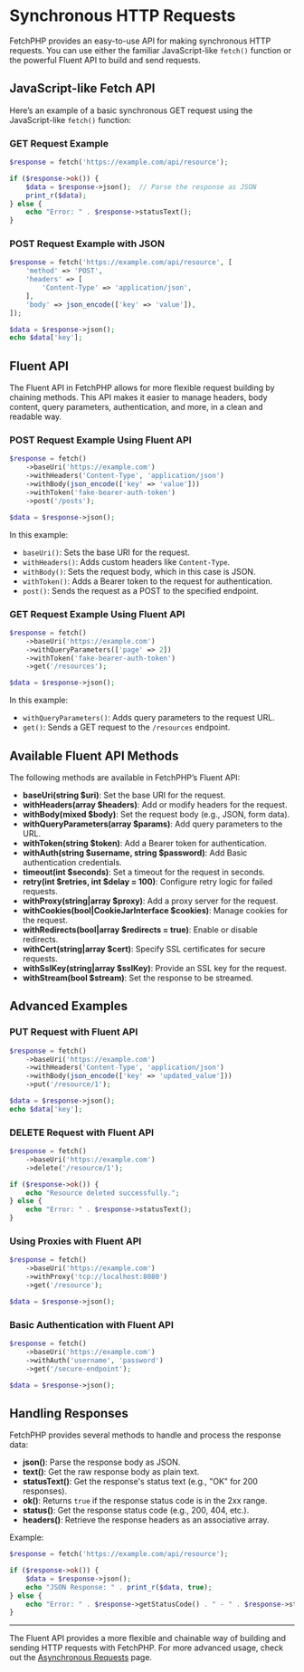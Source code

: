 # Synchronous HTTP Requests

FetchPHP provides an easy-to-use API for making synchronous HTTP requests. You can use either the familiar JavaScript-like `fetch()` function or the powerful Fluent API to build and send requests.

## JavaScript-like Fetch API

Here’s an example of a basic synchronous GET request using the JavaScript-like `fetch()` function:

### **GET Request Example**

```php
$response = fetch('https://example.com/api/resource');

if ($response->ok()) {
    $data = $response->json();  // Parse the response as JSON
    print_r($data);
} else {
    echo "Error: " . $response->statusText();
}
```

### **POST Request Example with JSON**

```php
$response = fetch('https://example.com/api/resource', [
    'method' => 'POST',
    'headers' => [
        'Content-Type' => 'application/json',
    ],
    'body' => json_encode(['key' => 'value']),
]);

$data = $response->json();
echo $data['key'];
```

## Fluent API

The Fluent API in FetchPHP allows for more flexible request building by chaining methods. This API makes it easier to manage headers, body content, query parameters, authentication, and more, in a clean and readable way.

### **POST Request Example Using Fluent API**

```php
$response = fetch()
    ->baseUri('https://example.com')
    ->withHeaders('Content-Type', 'application/json')
    ->withBody(json_encode(['key' => 'value']))
    ->withToken('fake-bearer-auth-token')
    ->post('/posts');

$data = $response->json();
```

In this example:

- `baseUri()`: Sets the base URI for the request.
- `withHeaders()`: Adds custom headers like `Content-Type`.
- `withBody()`: Sets the request body, which in this case is JSON.
- `withToken()`: Adds a Bearer token to the request for authentication.
- `post()`: Sends the request as a POST to the specified endpoint.

### **GET Request Example Using Fluent API**

```php
$response = fetch()
    ->baseUri('https://example.com')
    ->withQueryParameters(['page' => 2])
    ->withToken('fake-bearer-auth-token')
    ->get('/resources');

$data = $response->json();
```

In this example:

- `withQueryParameters()`: Adds query parameters to the request URL.
- `get()`: Sends a GET request to the `/resources` endpoint.

## Available Fluent API Methods

The following methods are available in FetchPHP’s Fluent API:

- **baseUri(string $uri)**: Set the base URI for the request.
- **withHeaders(array $headers)**: Add or modify headers for the request.
- **withBody(mixed $body)**: Set the request body (e.g., JSON, form data).
- **withQueryParameters(array $params)**: Add query parameters to the URL.
- **withToken(string $token)**: Add a Bearer token for authentication.
- **withAuth(string $username, string $password)**: Add Basic authentication credentials.
- **timeout(int $seconds)**: Set a timeout for the request in seconds.
- **retry(int $retries, int $delay = 100)**: Configure retry logic for failed requests.
- **withProxy(string|array $proxy)**: Add a proxy server for the request.
- **withCookies(bool|CookieJarInterface $cookies)**: Manage cookies for the request.
- **withRedirects(bool|array $redirects = true)**: Enable or disable redirects.
- **withCert(string|array $cert)**: Specify SSL certificates for secure requests.
- **withSslKey(string|array $sslKey)**: Provide an SSL key for the request.
- **withStream(bool $stream)**: Set the response to be streamed.

## Advanced Examples

### **PUT Request with Fluent API**

```php
$response = fetch()
    ->baseUri('https://example.com')
    ->withHeaders('Content-Type', 'application/json')
    ->withBody(json_encode(['key' => 'updated_value']))
    ->put('/resource/1');

$data = $response->json();
echo $data['key'];
```

### **DELETE Request with Fluent API**

```php
$response = fetch()
    ->baseUri('https://example.com')
    ->delete('/resource/1');

if ($response->ok()) {
    echo "Resource deleted successfully.";
} else {
    echo "Error: " . $response->statusText();
}
```

### **Using Proxies with Fluent API**

```php
$response = fetch()
    ->baseUri('https://example.com')
    ->withProxy('tcp://localhost:8080')
    ->get('/resource');

$data = $response->json();
```

### **Basic Authentication with Fluent API**

```php
$response = fetch()
    ->baseUri('https://example.com')
    ->withAuth('username', 'password')
    ->get('/secure-endpoint');

$data = $response->json();
```

## Handling Responses

FetchPHP provides several methods to handle and process the response data:

- **json()**: Parse the response body as JSON.
- **text()**: Get the raw response body as plain text.
- **statusText()**: Get the response's status text (e.g., "OK" for 200 responses).
- **ok()**: Returns `true` if the response status code is in the 2xx range.
- **status()**: Get the response status code (e.g., 200, 404, etc.).
- **headers()**: Retrieve the response headers as an associative array.

Example:

```php
$response = fetch('https://example.com/api/resource');

if ($response->ok()) {
    $data = $response->json();
    echo "JSON Response: " . print_r($data, true);
} else {
    echo "Error: " . $response->getStatusCode() . " - " . $response->statusText();
}
```

---

The Fluent API provides a more flexible and chainable way of building and sending HTTP requests with FetchPHP. For more advanced usage, check out the [Asynchronous Requests](./async-requests.md) page.
